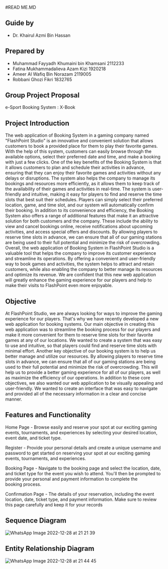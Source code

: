 #READ ME.MD
## Guide by 
- Dr. Khairul Azmi Bin Hassan
## Prepared by
- Muhammad Fayyadh Khumaini bin Khamsani 2112233
- Fatina Mukhammadalieva Azam Kizi 1920218
- Ameer Al Wafiq Bin Norazam 2119005
- Robbani Ghozi Fikri 1832765
## Group Project Proposal
e-Sport Booking System : X-Book
## Project Introduction
The web application of Booking System in a gaming company named "FlashPoint Studio" is an innovative and convenient solution that allows customers to book a provided place for them to play their favorite games. With the help of this system, customers can easily browse through the available options, select their preferred date and time, and make a booking with just a few clicks.
One of the key benefits of the Booking System is that it allows customers to plan and schedule their activities in advance, ensuring that they can enjoy their favorite games and activities without any delays or disruptions. The system also helps the company to manage its bookings and resources more efficiently, as it allows them to keep track of the availability of their games and activities in real-time. The system is user-friendly and intuitive, making it easy for players to find and reserve the time slots that best suit their schedules. Players can simply select their preferred location, game, and time slot, and our system will automatically confirm their booking.
In addition to its convenience and efficiency, the Booking System also offers a range of additional features that make it an attractive solution for both customers and the company. These include the ability to view and cancel bookings online, receive notifications about upcoming activities, and access special offers and discounts. By allowing players to reserve time slots in advance, we can ensure that all of our gaming stations are being used to their full potential and minimize the risk of overcrowding.
Overall, the web application of Booking System in FlashPoint Studio  is a valuable tool that helps the company to improve its customer experience and streamline its operations. By offering a convenient and user-friendly way to book games and activities, the system helps to attract and retain customers, while also enabling the company to better manage its resources and optimize its revenue. We are confident that this new web application will greatly enhance the gaming experience for our players and help to make their visits to FlashPoint even more enjoyable. 

## Objective
At FlashPoint Studio, we are always looking for ways to improve the gaming experience for our players. That's why we have recently developed a new web application for booking systems.
Our main objective in creating this web application was to streamline the booking process for our players and make it more convenient for them to reserve time slots for their favorite games at any of our locations. We wanted to create a system that was easy to use and intuitive, so that players could find and reserve time slots with minimal effort.
Another key objective of our booking system is to help us better manage and utilize our resources. By allowing players to reserve time slots in advance, we can ensure that all of our gaming stations are being used to their full potential and minimize the risk of overcrowding. This will help us to provide a better gaming experience for all of our players, as well as maximize the efficiency of our operations.
In addition to these core objectives, we also wanted our web application to be visually appealing and user-friendly. We wanted to create an interface that was easy to navigate and provided all of the necessary information in a clear and concise manner.

## Features and Functionality
Home Page - Browse easily and reserve your spot at our exciting gaming events, tournaments, and experiences by selecting your desired location, event date, and ticket type.

Register - Provide your personal details and create a unique username and password to get started on reserving your spot at our exciting gaming events, tournaments, and experiences.

Booking Page - Navigate to the booking page and select the location, date, and ticket type for the event you wish to attend. You'll then be prompted to provide your personal and payment information to complete the booking process.

Confirmation Page - The details of your reservation, including the event location, date, ticket type, and payment information. Make sure to review this page carefully and keep it for your records

## Sequence Diagram
![WhatsApp Image 2022-12-28 at 21 21 39](https://user-images.githubusercontent.com/92366023/209838562-eb14f520-438d-4dfd-a827-777d763e982d.jpg)

## Entity Relationship Diagram
![WhatsApp Image 2022-12-28 at 21 44 45](https://user-images.githubusercontent.com/92366023/209838642-f2a2ffab-9af6-4a96-86b9-35f5126caf3b.jpg)

